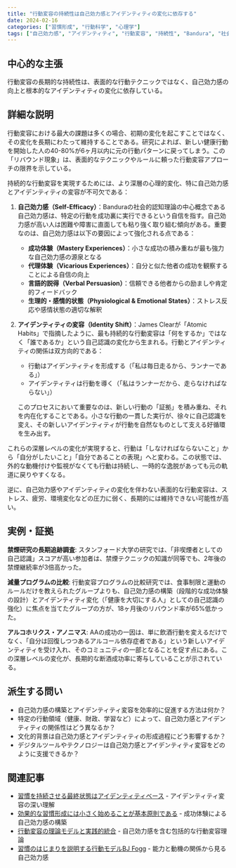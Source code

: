 ```yaml
---
title: "行動変容の持続性は自己効力感とアイデンティティの変化に依存する"
date: 2024-02-16
categories: ["習慣形成", "行動科学", "心理学"]
tags: ["自己効力感", "アイデンティティ", "行動変容", "持続性", "Bandura", "社会的認知理論", "James Clear"]
---
```


## 中心的な主張

行動変容の長期的な持続性は、表面的な行動テクニックではなく、自己効力感の向上と根本的なアイデンティティの変化に依存している。

## 詳細な説明

行動変容における最大の課題は多くの場合、初期の変化を起こすことではなく、その変化を長期にわたって維持することである。研究によれば、新しい健康行動を開始した人の40-80%が6ヶ月以内に元の行動パターンに戻ってしまう。この「リバウンド現象」は、表面的なテクニックやルールに頼った行動変容アプローチの限界を示している。

持続的な行動変容を実現するためには、より深層の心理的変化、特に自己効力感とアイデンティティの変容が不可欠である：

1. **自己効力感（Self-Efficacy）**：Banduraの社会的認知理論の中心概念である自己効力感は、特定の行動を成功裏に実行できるという自信を指す。自己効力感が高い人は困難や障害に直面しても粘り強く取り組む傾向がある。重要なのは、自己効力感は以下の要因によって強化される点である：

   - **成功体験（Mastery Experiences）**：小さな成功の積み重ねが最も強力な自己効力感の源泉となる
   - **代理体験（Vicarious Experiences）**：自分と似た他者の成功を観察することによる自信の向上
   - **言語的説得（Verbal Persuasion）**：信頼できる他者からの励ましや肯定的フィードバック
   - **生理的・感情的状態（Physiological & Emotional States）**：ストレス反応や感情状態の適切な解釈

2. **アイデンティティの変容（Identity Shift）**：James Clearが「Atomic Habits」で指摘したように、最も持続的な行動変容は「何をするか」ではなく「誰であるか」という自己認識の変化から生まれる。行動とアイデンティティの関係は双方向的である：

   - 行動はアイデンティティを形成する（「私は毎日走るから、ランナーである」）
   - アイデンティティは行動を導く（「私はランナーだから、走らなければならない」）

   このプロセスにおいて重要なのは、新しい行動の「証拠」を積み重ね、それを内在化することである。小さな行動の一貫した実行が、徐々に自己認識を変え、その新しいアイデンティティが行動を自然なものとして支える好循環を生み出す。

これらの深層レベルの変化が実現すると、行動は「しなければならないこと」から「自分がしたいこと」「自分であることの表現」へと変わる。この状態では、外的な動機付けや監視がなくても行動は持続し、一時的な逸脱があっても元の軌道に戻りやすくなる。

逆に、自己効力感やアイデンティティの変化を伴わない表面的な行動変容は、ストレス、疲労、環境変化などの圧力に弱く、長期的には維持できない可能性が高い。

## 実例・証拠

**禁煙研究の長期追跡調査**: スタンフォード大学の研究では、「非喫煙者としての自己認識」スコアが高い参加者は、禁煙テクニックの知識が同等でも、2年後の禁煙継続率が3倍高かった。

**減量プログラムの比較**: 行動変容プログラムの比較研究では、食事制限と運動のルールだけを教えられたグループよりも、自己効力感の構築（段階的な成功体験の設計）とアイデンティティ変化（「健康を大切にする人」としての自己認識の強化）に焦点を当てたグループの方が、18ヶ月後のリバウンド率が65%低かった。

**アルコホリクス・アノニマス**: AAの成功の一因は、単に飲酒行動を変えるだけでなく、「自分は回復しつつあるアルコール依存症者である」という新しいアイデンティティを受け入れ、そのコミュニティの一部となることを促す点にある。この深層レベルの変化が、長期的な断酒成功率に寄与していることが示されている。

## 派生する問い

- 自己効力感の構築とアイデンティティ変容を効率的に促進する方法は何か？
- 特定の行動領域（健康、財政、学習など）によって、自己効力感とアイデンティティの関係性はどう異なるか？
- 文化的背景は自己効力感とアイデンティティの形成過程にどう影響するか？
- デジタルツールやテクノロジーは自己効力感とアイデンティティ変容をどのように支援できるか？

## 関連記事

- [習慣を持続させる最終状態はアイデンティティベース](/blog/2022-10-12-identity-based-habits/) - アイデンティティ変容の深い理解
- [効果的な習慣形成には小さく始めることが基本原則である](/blog/2022-02-15-small-habits-principle/) - 成功体験による自己効力感の構築
- [行動変容の理論モデルと実践的統合](/blog/2024-05-30-behavior-change-models/) - 自己効力感を含む包括的な行動変容理論
- [習慣のはじまりを説明する行動モデルBJ Fogg](/blog/2023-11-22-bj-fogg-behavior-model/) - 能力と動機の関係から見る自己効力感